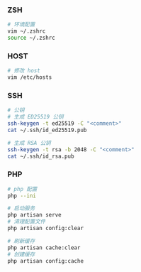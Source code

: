 ### ZSH

```sh
# 环境配置
vim ~/.zshrc
source ~/.zshrc
```

### HOST

```sh
# 修改 host
vim /etc/hosts
```

### SSH

```sh
# 公钥
# 生成 ED25519 公钥
ssh-keygen -t ed25519 -C "<comment>"
cat ~/.ssh/id_ed25519.pub

# 生成 RSA 公钥
ssh-keygen -t rsa -b 2048 -C "<comment>"
cat ~/.ssh/id_rsa.pub
```

### PHP

```sh
# php 配置
php --ini

# 启动服务
php artisan serve
# 清理配置文件
php artisan config:clear

# 刷新缓存
php artisan cache:clear
# 创建缓存
php artisan config:cache
```
